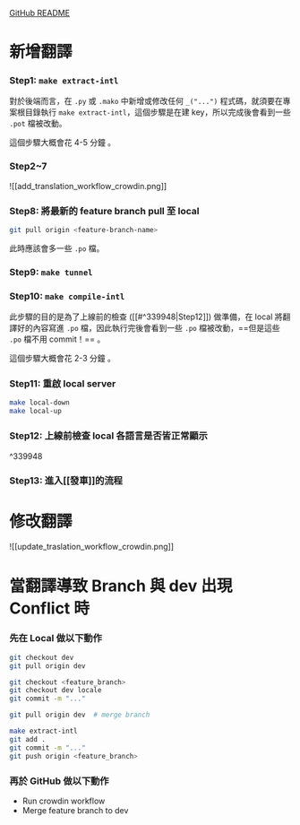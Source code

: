 [GitHub README](https://github.com/pinkoi-inc/App-Automation/blob/develop/Documentation/example/update-l10n-to-your-remote-branch.md)

# 新增翻譯

### Step1: `make extract-intl`

對於後端而言，在 `.py` 或 `.mako` 中新增或修改任何 `_("...")` 程式碼，就須要在專案根目錄執行 `make extract-intl`，這個步驟是在建 key，所以完成後會看到一些 `.pot` 檔被改動。

這個步驟大概會花 4-5 分鐘 。

### Step2~7

![[add_translation_workflow_crowdin.png]]

### Step8: 將最新的 feature branch pull 至 local

```bash
git pull origin <feature-branch-name>
```

此時應該會多一些 `.po` 檔。

### Step9: `make tunnel`

### Step10: `make compile-intl`

此步驟的目的是為了上線前的檢查 ([[#^339948|Step12]]) 做準備，在 local 將翻譯好的內容寫進 `.po` 檔，因此執行完後會看到一些 `.po` 檔被改動，==但是這些 `.po` 檔不用 commit！== 。

這個步驟大概會花 2-3 分鐘 。

### Step11: 重啟 local server

```bash
make local-down
make local-up
```

### Step12: 上線前檢查 local 各語言是否皆正常顯示

^339948

### Step13: 進入[[發車]]的流程

# 修改翻譯

![[update_traslation_workflow_crowdin.png]]

# 當翻譯導致 Branch 與 dev 出現 Conflict 時

### 先在 Local 做以下動作

```bash
git checkout dev
git pull origin dev

git checkout <feature_branch>
git checkout dev locale
git commit -m "..."

git pull origin dev  # merge branch

make extract-intl
git add .
git commit -m "..."
git push origin <feature_branch>
```

### 再於 GitHub 做以下動作

- Run crowdin workflow
- Merge feature branch to dev
